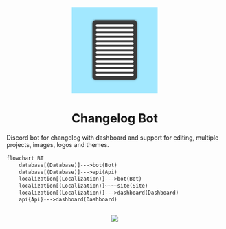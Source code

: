 <div align="center">
  <img height="200" src="https://raw.githubusercontent.com/changelog-bot/.github/main/assets/logo.svg"  />
</div>
<h1 align="center">Changelog Bot</h1>
<p align="left">Discord bot for changelog with dashboard and support for editing, multiple projects, images, logos and themes.</p>

```mermaid
flowchart BT
    database[(Database)]--->bot(Bot)
    database[(Database)]--->api(Api)
    localization[(Localization)]--->bot(Bot)
    localization[(Localization)]~~~~site(Site)
    localization[(Localization)]--->dashboard(Dashboard)
    api{Api}--->dashboard(Dashboard)
```
##
<div align="center">
  <img height="150" src="https://moe-counter.glitch.me/get/@changelog-bot?theme=gelbooru"  />
</div>
